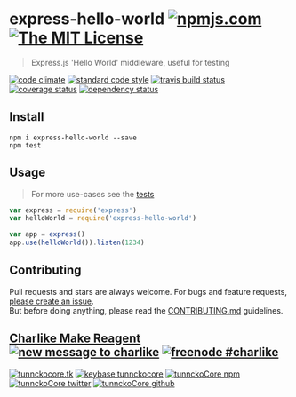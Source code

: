 # express-hello-world [![npmjs.com][npmjs-img]][npmjs-url] [![The MIT License][license-img]][license-url] 

> Express.js 'Hello World' middleware, useful for testing

[![code climate][codeclimate-img]][codeclimate-url] [![standard code style][standard-img]][standard-url] [![travis build status][travis-img]][travis-url] [![coverage status][coveralls-img]][coveralls-url] [![dependency status][david-img]][david-url]


## Install
```
npm i express-hello-world --save
npm test
```


## Usage
> For more use-cases see the [tests](./test.js)

```js
var express = require('express')
var helloWorld = require('express-hello-world')

var app = express()
app.use(helloWorld()).listen(1234)
```


## Contributing

Pull requests and stars are always welcome. For bugs and feature requests, [please create an issue](https://github.com/tunnckoCore/express-hello-world/issues/new).  
But before doing anything, please read the [CONTRIBUTING.md](./CONTRIBUTING.md) guidelines.


## [Charlike Make Reagent](http://j.mp/1stW47C) [![new message to charlike][new-message-img]][new-message-url] [![freenode #charlike][freenode-img]][freenode-url]

[![tunnckocore.tk][author-www-img]][author-www-url] [![keybase tunnckocore][keybase-img]][keybase-url] [![tunnckoCore npm][author-npm-img]][author-npm-url] [![tunnckoCore twitter][author-twitter-img]][author-twitter-url] [![tunnckoCore github][author-github-img]][author-github-url]


[npmjs-url]: https://www.npmjs.com/package/express-hello-world
[npmjs-img]: https://img.shields.io/npm/v/express-hello-world.svg?label=express-hello-world

[license-url]: https://github.com/tunnckoCore/express-hello-world/blob/master/LICENSE.md
[license-img]: https://img.shields.io/badge/license-MIT-blue.svg


[codeclimate-url]: https://codeclimate.com/github/tunnckoCore/express-hello-world
[codeclimate-img]: https://img.shields.io/codeclimate/github/tunnckoCore/express-hello-world.svg

[travis-url]: https://travis-ci.org/tunnckoCore/express-hello-world
[travis-img]: https://img.shields.io/travis/tunnckoCore/express-hello-world.svg

[coveralls-url]: https://coveralls.io/r/tunnckoCore/express-hello-world
[coveralls-img]: https://img.shields.io/coveralls/tunnckoCore/express-hello-world.svg

[david-url]: https://david-dm.org/tunnckoCore/express-hello-world
[david-img]: https://img.shields.io/david/dev/tunnckoCore/express-hello-world.svg

[standard-url]: https://github.com/feross/standard
[standard-img]: https://img.shields.io/badge/code%20style-standard-brightgreen.svg


[author-www-url]: http://www.tunnckocore.tk
[author-www-img]: https://img.shields.io/badge/www-tunnckocore.tk-fe7d37.svg

[keybase-url]: https://keybase.io/tunnckocore
[keybase-img]: https://img.shields.io/badge/keybase-tunnckocore-8a7967.svg

[author-npm-url]: https://www.npmjs.com/~tunnckocore
[author-npm-img]: https://img.shields.io/badge/npm-~tunnckocore-cb3837.svg

[author-twitter-url]: https://twitter.com/tunnckoCore
[author-twitter-img]: https://img.shields.io/badge/twitter-@tunnckoCore-55acee.svg

[author-github-url]: https://github.com/tunnckoCore
[author-github-img]: https://img.shields.io/badge/github-@tunnckoCore-4183c4.svg

[freenode-url]: http://webchat.freenode.net/?channels=charlike
[freenode-img]: https://img.shields.io/badge/freenode-%23charlike-5654a4.svg

[new-message-url]: https://github.com/tunnckoCore/messages
[new-message-img]: https://img.shields.io/badge/send%20me-message-green.svg
